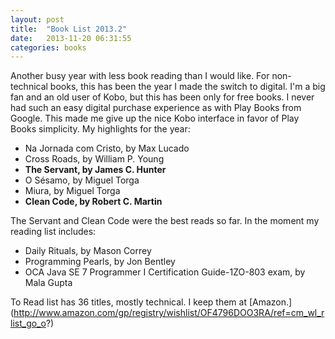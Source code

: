 ```yaml
---
layout: post
title:  "Book List 2013.2"
date:   2013-11-20 06:31:55
categories: books
---
```


Another busy year with less book reading than I would like. For non-technical books, this has been the year I made the switch to digital. I'm a big fan and an old user of Kobo, but this has been only for free books. I never had such an easy digital purchase experience as with Play Books from Google. This made me give up the nice Kobo interface in favor of Play Books simplicity. My highlights for the year:

* Na Jornada com Cristo, by Max Lucado
* Cross Roads, by William P. Young
* **The Servant, by James C. Hunter**
* O Sésamo, by Miguel Torga
* Miura, by Miguel Torga
* **Clean Code, by Robert C. Martin**

The Servant and Clean Code were the best reads so far. In the moment my reading list includes:

* Daily Rituals, by Mason Correy
* Programming Pearls, by Jon Bentley
* OCA Java SE 7 Programmer I Certification Guide-1ZO-803 exam, by Mala Gupta

To Read list has 36 titles, mostly technical. I keep them at [Amazon.] (http://www.amazon.com/gp/registry/wishlist/OF4796DOO3RA/ref=cm_wl_rlist_go_o?)
